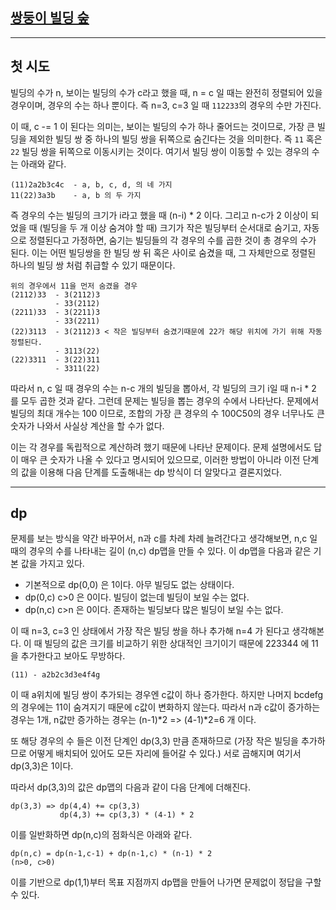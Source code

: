 ## [쌍둥이 빌딩 숲](https://school.programmers.co.kr/learn/courses/30/lessons/140105)

---

## 첫 시도

빌딩의 수가 n, 보이는 빌딩의 수가 c라고 했을 때, n = c 일 때는 완전히 정렬되어 있을 경우이며, 경우의 수는 하나 뿐이다. 즉 n=3, c=3 일 때 `112233`의 경우의 수만 가진다.

이 때, c -= 1 이 된다는 의미는, 보이는 빌딩의 수가 하나 줄어드는 것이므로, 가장 큰 빌딩을 제외한 빌딩 쌍 중 하나의 빌딩 쌍을 뒤쪽으로 숨긴다는 것을 의미한다. 즉 `11` 혹은 `22` 빌딩 쌍을 뒤쪽으로 이동시키는 것이다. 여기서 빌딩 쌍이 이동할 수 있는 경우의 수는 아래와 같다.

    (11)2a2b3c4c  - a, b, c, d, 의 네 가지
    11(22)3a3b    - a, b 의 두 가지

즉 경우의 수는 빌딩의 크기가 i라고 했을 때 (n-i) \* 2 이다. 그리고 n-c가 2 이상이 되었을 때 (빌딩을 두 개 이상 숨겨야 할 때) 크기가 작은 빌딩부터 순서대로 숨기고, 자동으로 정렬된다고 가정하면, 숨기는 빌딩들의 각 경우의 수를 곱한 것이 총 경우의 수가 된다. 이는 어떤 빌딩쌍을 한 빌딩 쌍 뒤 혹은 사이로 숨겼을 때, 그 자체만으로 정렬된 하나의 빌딩 쌍 처럼 취급할 수 있기 때문이다.

    위의 경우에서 11을 먼저 숨겼을 경우
    (2112)33  - 3(2112)3
              - 33(2112)
    (2211)33  - 3(2211)3
              - 33(2211)
    (22)3113  - 3(2112)3 < 작은 빌딩부터 숨겼기때문에 22가 해당 위치에 가기 위해 자동 정렬된다.
              - 3113(22)
    (22)3311  - 3(22)311
              - 3311(22)

따라서 n, c 일 때 경우의 수는 n-c 개의 빌딩을 뽑아서, 각 빌딩의 크기 i일 때 n-i \* 2 를 모두 곱한 것과 같다. 그런데 문제는 빌딩을 뽑는 경우의 수에서 나타난다. 문제에서 빌딩의 최대 개수는 100 이므로, 조합의 가장 큰 경우의 수 100C50의 경우 너무나도 큰 숫자가 나와서 사실상 계산을 할 수가 없다.

이는 각 경우를 독립적으로 계산하려 했기 때문에 나타난 문제이다. 문제 설명에서도 답이 매우 큰 숫자가 나올 수 있다고 명시되어 있으므로, 이러한 방법이 아니라 이전 단계의 값을 이용해 다음 단계를 도출해내는 dp 방식이 더 알맞다고 결론지었다.

---

## dp

문제를 보는 방식을 약간 바꾸어서, n과 c를 차례 차례 늘려간다고 생각해보면, n,c 일 때의 경우의 수를 나타내는 길이 (n,c) dp맵을 만들 수 있다. 이 dp맵을 다음과 같은 기본 값을 가지고 있다.

- 기본적으로 dp(0,0) 은 1이다. 아무 빌딩도 없는 상태이다.
- dp(0,c) c>0 은 0이다. 빌딩이 없는데 빌딩이 보일 수는 없다.
- dp(n,c) c>n 은 0이다. 존재하는 빌딩보다 많은 빌딩이 보일 수는 없다.

이 때 n=3, c=3 인 상태에서 가장 작은 빌딩 쌍을 하나 추가해 n=4 가 된다고 생각해본다. 이 때 빌딩의 값은 크기를 비교하기 위한 상대적인 크기이기 때문에 223344 에 11을 추가한다고 보아도 무방하다.

    (11) - a2b2c3d3e4f4g

이 때 a위치에 빌딩 쌍이 추가되는 경우엔 c값이 하나 증가한다. 하지만 나머지 bcdefg의 경우에는 11이 숨겨지기 때문에 c값이 변화하지 않는다. 따라서 n과 c값이 증가하는 경우는 1개, n값만 증가하는 경우는 (n-1)\*2 => (4-1)\*2=6 개 이다.

또 해당 경우의 수 들은 이전 단계인 dp(3,3) 만큼 존재하므로 (가장 작은 빌딩을 추가하므로 어떻게 배치되어 있어도 모든 자리에 들어갈 수 있다.) 서로 곱해지며 여기서 dp(3,3)은 1이다.

따라서 dp(3,3)의 값은 dp맵의 다음과 같이 다음 단계에 더해진다.

    dp(3,3) => dp(4,4) += cp(3,3)
               dp(4,3) += cp(3,3) * (4-1) * 2

이를 일반화하면 dp(n,c)의 점화식은 아래와 같다.

    dp(n,c) = dp(n-1,c-1) + dp(n-1,c) * (n-1) * 2
    (n>0, c>0)

이를 기반으로 dp(1,1)부터 목표 지점까지 dp맵을 만들어 나가면 문제없이 정답을 구할 수 있다.
